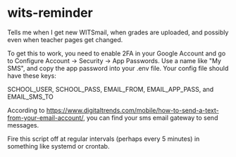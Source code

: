 # wits-reminder
Tells me when I get new WITSmail, when grades are uploaded, and possibly even when teacher pages get changed.

To get this to work, you need to enable 2FA in your Google Account and go to Configure Account -> Security -> App Passwords. Use a name like "My SMS", and copy the app password into your .env file. Your config file should have these keys:

SCHOOL_USER, SCHOOL_PASS, EMAIL_FROM, EMAIL_APP_PASS, and EMAIL_SMS_TO

According to https://www.digitaltrends.com/mobile/how-to-send-a-text-from-your-email-account/, you can find your sms email gateway to send messages. 

Fire this script off at regular intervals (perhaps every 5 minutes) in something like systemd or crontab.
